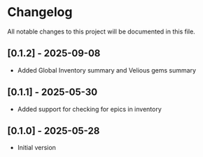 # Changelog

All notable changes to this project will be documented in this file.

## [0.1.2] - 2025-09-08
- Added Global Inventory summary and Velious gems summary

## [0.1.1] - 2025-05-30
- Added support for checking for epics in inventory

## [0.1.0] - 2025-05-28
- Initial version
